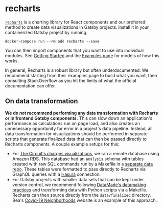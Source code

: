# recharts

[`recharts`](http://recharts.org/) is a charting library for React components and our preferred method to create data visualizations in Gatsby projects. Install it in your containerized Gatsby project by running:

`docker-compose run --rm add recharts --save`

You can then import components that you want to use into individual modules. See [Getting Started](http://recharts.org/en-US/guide/getting-started) and the [Examples page](http://recharts.org/en-US/examples) for models of how this works.

In general, Recharts is a robust library but often underdocumented. We recommend starting from their examples page to build what you want, then consulting StackOverflow as you hit the limits of what the official documentation can offer.

## On data transformation
**We do _not_ recommend performing any data transformation with Recharts or in frontend Gatsby components.** This can slow down an application's performance as calculations run on page load, and also creates an unnecessary opportunity for error in a project's data pipeline. Instead, all data transformation for visualizations should be performed in separate scripts that generate finalized data that can then be passed directly to Recharts components. A couple example setups for this:

- For [The Circuit's charges visualizations](https://gitlab.com/court-transparency-project/charges-app), we ran a remote database using Amazon RDS. This database had an `analysis` schema with tables created with raw SQL commands run by a Makefile in a [separate data repo](https://gitlab.com/court-transparency-project/cleaning-charges). These tables were formatted to pass directly to Recharts via GraphQL queries with a [Hasura](https://hasura.io/) connection.
- For Gatsby projects with smaller data sets that can be kept under version control, we recommend following [DataMade's datamaking practices](https://github.com/datamade/data-making-guidelines) and transforming data with Python scripts via a Makefile. Recharts can then source directly from the `data/finalized` directory. Bea's [Covid-19 Neighborhoods](https://github.com/beamalsky/medical-examiner-data) website is an example of this approach.